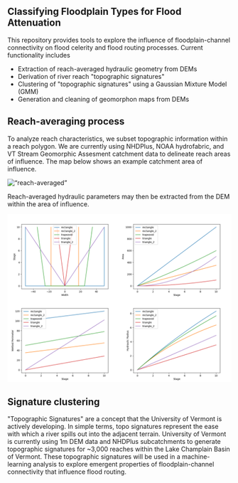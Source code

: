 ## Classifying Floodplain Types for Flood Attenuation

This repository provides tools to explore the influence of floodplain-channel connectivity on flood celerity and flood routing processes.  Current functionality includes
* Extraction of reach-averaged hydraulic geometry from DEMs
* Derivation of river reach "topographic signatures"
* Clustering of "topographic signatures" using a Gaussian Mixture Model (GMM)
* Generation and cleaning of geomorphon maps from DEMs

## Reach-averaging process

To analyze reach characteristics, we subset topographic information within a reach polygon.  We are currently using NHDPlus, NOAA hydrofabric, and VT Stream Geomorphic Assesment catchment data to delineate reach areas of influence.  The map below shows an example catchment area of influence.

<img src="images/2001503_satelite.png" alt= “reach-averaged”>

Reach-averaged hydraulic parameters may then be extracted from the DEM within the area of influence.

<img src="images/hydraulic_geometry.png" alt= "hydraulic-geometry">

## Signature clustering

"Topographic Signatures" are a concept that the University of Vermont is actively developing.  In simple terms, topo signatures represent the ease with which a river spills out into the adjacent terrain.  University of Vermont is currently using 1m DEM data and NHDPlus subcatchments to generate topographic signatures for ~3,000 reaches within the Lake Champlain Basin of Vermont. These topographic signatures will be used in a machine-learning analysis to explore emergent properties of floodplain-channel connectivity that influence flood routing.


